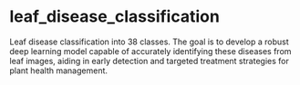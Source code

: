 # leaf_disease_classification
Leaf disease classification into 38 classes. The goal is to develop a robust deep learning model capable of accurately identifying these diseases from leaf images, aiding in early detection and targeted treatment strategies for plant health management.
